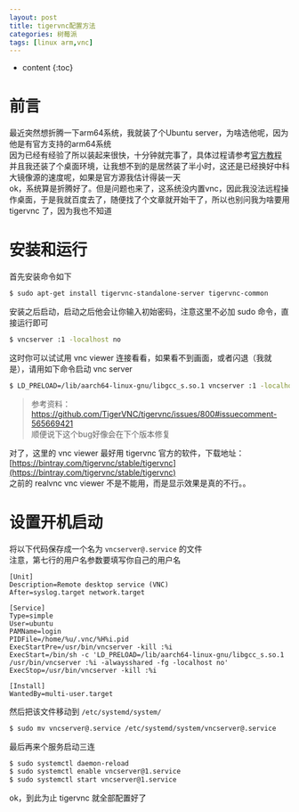 ```yaml
---
layout: post
title: tigervnc配置方法
categories: 树莓派
tags: [linux arm,vnc]
---
```

   
* content
{:toc}    

# 前言
最近突然想折腾一下arm64系统，我就装了个Ubuntu server，为啥选他呢，因为他是有官方支持的arm64系统  
因为已经有经验了所以装起来很快，十分钟就完事了，具体过程请参考[官方教程](https://ubuntu.com/tutorials/how-to-install-ubuntu-on-your-raspberry-pi)  
并且我还装了个桌面环境，让我想不到的是居然装了半小时，这还是已经换好中科大镜像源的速度呢，如果是官方源我估计得装一天  
ok，系统算是折腾好了。但是问题也来了，这系统没内置vnc，因此我没法远程操作桌面，于是我就百度去了，随便找了个文章就开始干了，所以也别问我为啥要用 tigervnc 了，因为我也不知道

# 安装和运行

首先安装命令如下

``` bash
$ sudo apt-get install tigervnc-standalone-server tigervnc-common
```

安装之后启动，启动之后他会让你输入初始密码，注意这里不必加 sudo 命令，直接运行即可

``` bash
$ vncserver :1 -localhost no
```

这时你可以试试用 vnc viewer 连接看看，如果看不到画面，或者闪退（我就是），请用如下命令启动 vnc server

``` bash
$ LD_PRELOAD=/lib/aarch64-linux-gnu/libgcc_s.so.1 vncserver :1 -localhost no
```

> 参考资料： https://github.com/TigerVNC/tigervnc/issues/800#issuecomment-565669421  
顺便说下这个bug好像会在下个版本修复

对了，这里的 vnc viewer 最好用 tigervnc 官方的软件，下载地址： [https://bintray.com/tigervnc/stable/tigervnc](https://bintray.com/tigervnc/stable/tigervnc)  
之前的 realvnc vnc viewer 不是不能用，而是显示效果是真的不行。。

# 设置开机启动

将以下代码保存成一个名为 `vncserver@.service` 的文件  
注意，第七行的用户名参数要填写你自己的用户名

``` service
[Unit]
Description=Remote desktop service (VNC)
After=syslog.target network.target

[Service]
Type=simple
User=ubuntu
PAMName=login
PIDFile=/home/%u/.vnc/%H%i.pid
ExecStartPre=/usr/bin/vncserver -kill :%i
ExecStart=/bin/sh -c 'LD_PRELOAD=/lib/aarch64-linux-gnu/libgcc_s.so.1 /usr/bin/vncserver :%i -alwaysshared -fg -localhost no'
ExecStop=/usr/bin/vncserver -kill :%i

[Install]
WantedBy=multi-user.target
```

然后把该文件移动到 `/etc/systemd/system/`

``` bash
$ sudo mv vncserver@.service /etc/systemd/system/vncserver@.service
```

最后再来个服务启动三连

``` bash
$ sudo systemctl daemon-reload
$ sudo systemctl enable vncserver@1.service
$ sudo systemctl start vncserver@1.service
```

ok，到此为止 tigervnc 就全部配置好了